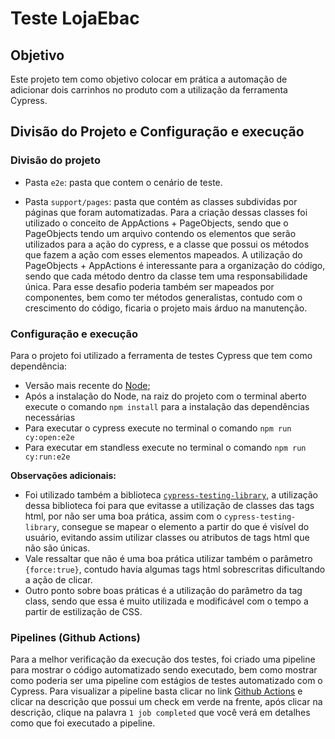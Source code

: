 # Teste LojaEbac

## Objetivo

Este projeto tem como objetivo colocar em prática a automação de adicionar dois carrinhos no produto com a utilização da ferramenta Cypress.

## Divisão do Projeto e Configuração e execução

### Divisão do projeto

* Pasta `e2e`: pasta que contem o cenário de teste.

* Pasta `support/pages`: pasta que contém as classes subdividas por páginas que foram automatizadas. Para a criação dessas classes foi utilizado o conceito de AppActions + PageObjects, sendo que o PageObjects tendo um arquivo contendo os elementos que serão utilizados para a ação do cypress, e a classe que possui os métodos que fazem a ação com esses elementos mapeados. A utilização do PageObjects + AppActions é interessante para a organização do código, sendo que cada método dentro da classe tem uma responsabilidade única. Para esse desafio poderia também ser mapeados por componentes, bem como ter métodos generalistas, contudo com o crescimento do código, ficaria o projeto mais árduo na manutenção.

### Configuração e execução

Para o projeto foi utilizado a ferramenta de testes Cypress que tem como dependência:
 
* Versão mais recente do [Node](https://nodejs.org/en/download/);
* Após a instalação do Node, na raiz do projeto com o terminal aberto execute o comando `npm install` para a instalação das dependências necessárias
* Para executar o cypress execute no terminal o comando `npm run cy:open:e2e`
* Para executar em standless execute no terminal o comando  `npm run cy:run:e2e`

**Observações adicionais:**

* Foi utilizado também a biblioteca [`cypress-testing-library`](https://testing-library.com/docs/cypress-testing-library/intro/), a utilização dessa biblioteca foi para que evitasse a utilização de classes das tags html, por não ser uma boa prática, assim com o `cypress-testing-library`, consegue se mapear o elemento a partir do que é visível do usuário, evitando assim utilizar classes ou atributos de tags html que não são únicas.
* Vale ressaltar que não é uma boa prática utilizar também o parâmetro `{force:true}`, contudo havia algumas tags html sobrescritas dificultando a ação de clicar.
* Outro ponto sobre boas práticas é a utilização do parâmetro da tag class, sendo que essa é muito utilizada e modificável com o tempo a partir de estilização de CSS. 

### Pipelines (Github Actions)

Para a melhor verificação da execução dos testes, foi criado uma pipeline para mostrar o código automatizado sendo executado, bem como mostrar como poderia ser uma pipeline com estágios de testes automatizado com o Cypress. Para visualizar a pipeline basta clicar no link [Github Actions]() e clicar na descrição que possui um check em verde na frente, após clicar na descrição, clique na palavra `1 job completed` que você verá em detalhes como que foi executado a pipeline.